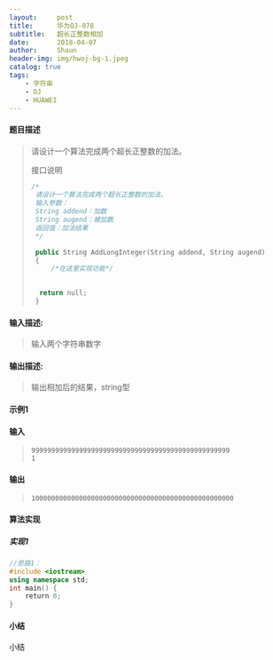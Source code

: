 ```yaml
---
layout:     post
title:      华为OJ-078
subtitle:   超长正整数相加
date:       2018-04-07
author:     Shaun
header-img: img/hwoj-bg-1.jpeg
catalog: true
tags:
    - 字符串
    - OJ
    - HUAWEI
---
```



#### 题目描述

> 请设计一个算法完成两个超长正整数的加法。
>
> 接口说明
>
> ```C++
> /*
>  请设计一个算法完成两个超长正整数的加法。
>  输入参数：
>  String addend：加数
>  String augend：被加数
>  返回值：加法结果
>  */
>
>  public String AddLongInteger(String addend, String augend)
>  {
>      /*在这里实现功能*/
>   
>
>   return null;     
>  }
> ```
>


#### 输入描述:

> 输入两个字符串数字

#### 输出描述:

> 输出相加后的结果，string型

#### 示例1

#### 输入

> ```
> 99999999999999999999999999999999999999999999999999
> 1
> ```

#### 输出

> ```
> 100000000000000000000000000000000000000000000000000
> ```



#### 算法实现



##### 实现1

```C++
//思路1：
#include <iostream>
using namespace std;
int main() {
    return 0;
}
```




#### 小结

小结






